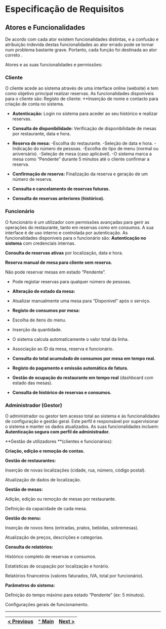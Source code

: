 # Especificação de Requisitos

## Atores e Funcionalidades

De acordo com cada ator existem funcionalidades distintas, e a confusão e atribuição indevida destas funcionalidades ao ator errado pode se tornar num problema bastante grave. Portanto, cada função foi destinada ao ator correto .

Atores e as suas funcionalidades e permissões:

### Cliente
O cliente acede ao sistema através de uma interface online (website) e tem como objetivo principal realizar reservas. As funcionalidades disponíveis para o cliente são:
Registo de cliente: **Inserção de nome e contacto para criação de conta no sistema.
- **Autenticação:** Login no sistema para aceder ao seu histórico e realizar reservas.


- **Consulta de disponibilidade:** Verificação de disponibilidade de mesas por restaurante, data e hora.


- **Reserva de mesa:**
-Escolha do restaurante.
-Seleção de data e hora.
-Indicação do número de pessoas.
-Escolha do tipo de menu (normal ou aniversário).
-Seleção de mesa (caso aplicável).
-O sistema marca a mesa como “Pendente” durante 5 minutos até o cliente confirmar a reserva.


- **Confirmação de reserva:** Finalização da reserva e geração de um número de reserva.


- **Consulta e cancelamento de reservas futuras.**


- **Consulta de reservas anteriores (histórico).**

### Funcionário
O funcionário é um utilizador com permissões avançadas para gerir as operações do restaurante, tanto em reservas como em consumos. A sua interface é de uso interno e controlada por autenticação. As funcionalidades disponíveis para o funcionário são:
**Autenticação no sistema** com credenciais internas.


**Consulta de reservas ativas** por localização, data e hora.


**Reserva manual de mesa para cliente sem reserva.**


Não pode reservar mesas em estado “Pendente”.


- Pode registar reservas para qualquer número de pessoas.


- **Alteração de estado da mesa:**


- Atualizar manualmente uma mesa para “Disponível” após o serviço.


- **Registo de consumos por mesa:**


- Escolha de itens do menu.


- Inserção da quantidade.


- O sistema calcula automaticamente o valor total da linha.


- Associação ao ID da mesa, reserva e funcionário.


- **Consulta do total acumulado de consumos por mesa em tempo real.**
- **Registo do pagamento e emissão automática de fatura.**
- **Gestão de ocupação do restaurante em tempo real** (dashboard com estado das mesas).


- **Consulta de histórico de reservas e consumos.**
  
### Administrador (Gestor)
O administrador ou gestor tem acesso total ao sistema e às funcionalidades de configuração e gestão geral. Este perfil é responsável por supervisionar o sistema e manter os dados atualizados. As suas funcionalidades incluem:
**Autenticação segura com perfil de administrador.**


**Gestão de utilizadores **(clientes e funcionários):


**Criação, edição e remoção de contas.**


**Gestão de restaurantes:**


Inserção de novas localizações (cidade, rua, número, código postal).


Atualização de dados de localização.


**Gestão de mesas:**


Adição, edição ou remoção de mesas por restaurante.


Definição da capacidade de cada mesa.


**Gestão do menu:**


Inserção de novos itens (entradas, pratos, bebidas, sobremesas).


Atualização de preços, descrições e categorias.


**Consulta de relatórios:**


Histórico completo de reservas e consumos.


Estatísticas de ocupação por localização e horário.


Relatórios financeiros (valores faturados, IVA, total por funcionário).


**Parâmetros do sistema:**


Definição do tempo máximo para estado “Pendente” (ex: 5 minutos).


Configurações gerais de funcionamento.

---

| [< Previous](REI01.md) | [^ Main](../../README.md) | [Next >](REI03.md) |
|:----------------------------------:|:----------------------------------:|:----------------------------------:|

